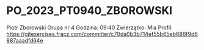 # PO_2023_PT0940_ZBOROWSKI

Piotr Zborowski
Grupa nr 4
Godzina: 09:40
Zwierzątko: Mia
Profil: https://gitexercises.fracz.com/committer/c70da0b3b714ef55b65eb686f9d6887aaadfd64e